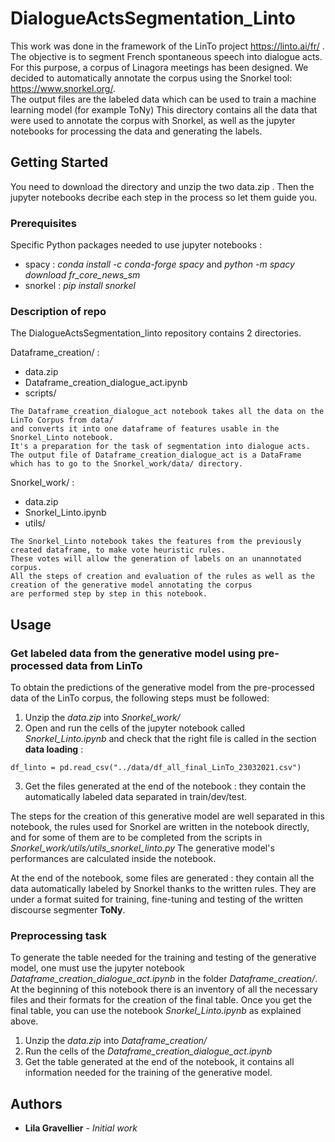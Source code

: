 # DialogueActsSegmentation_Linto


This work was done in the framework of the LinTo project https://linto.ai/fr/ .
The objective is to segment French spontaneous speech into dialogue acts. 
For this purpose, a corpus of Linagora meetings has been designed. 
We decided to automatically annotate the corpus using the Snorkel tool: https://www.snorkel.org/.  
The output files are the labeled data which can be used to train a machine learning model (for example ToNy)
This directory contains all the data that were used to annotate the corpus with Snorkel, as well as the jupyter notebooks for processing the data and generating the labels. 

## Getting Started

You need to download the directory and unzip the two data.zip .
Then the jupyter notebooks decribe each step in the process so let them guide you. 

### Prerequisites

Specific Python packages needed to use jupyter notebooks : 
* spacy : _conda install -c conda-forge spacy_ and _python -m spacy download fr_core_news_sm_
* snorkel : _pip install snorkel_



### Description of repo

The DialogueActsSegmentation_linto repository contains 2 directories.

Dataframe_creation/ :
* data.zip
* Dataframe_creation_dialogue_act.ipynb
* scripts/

```
The Dataframe_creation_dialogue_act notebook takes all the data on the LinTo Corpus from data/ 
and converts it into one dataframe of features usable in the Snorkel_Linto notebook.
It's a preparation for the task of segmentation into dialogue acts. 
The output file of Dataframe_creation_dialogue_act is a DataFrame which has to go to the Snorkel_work/data/ directory. 
```

Snorkel_work/ :
* data.zip
* Snorkel_Linto.ipynb
* utils/

```
The Snorkel_Linto notebook takes the features from the previously created dataframe, to make vote heuristic rules. 
These votes will allow the generation of labels on an unannotated corpus. 
All the steps of creation and evaluation of the rules as well as the creation of the generative model annotating the corpus 
are performed step by step in this notebook.
```


## Usage 

### Get labeled data from the generative model using pre-processed data from LinTo

To obtain the predictions of the generative model from the pre-processed data of the LinTo corpus, the following steps must be followed: 

1. Unzip the _data.zip_ into _Snorkel_work/_
2. Open and run the cells of the jupyter notebook called _Snorkel_Linto.ipynb_ and check that the right file is called in the section **data loading** :
```
df_linto = pd.read_csv("../data/df_all_final_LinTo_23032021.csv")
```
3. Get the files generated at the end of the notebook : they contain the automatically labeled data separated in train/dev/test.

The steps for the creation of this generative model are well separated in this notebook, the rules used for Snorkel are written in the notebook directly, and for some of them are to be completed from the scripts in _Snorkel_work/utils/utils_snorkel_linto.py_
The generative model's performances are calculated inside the notebook.

At the end of the notebook, some files are generated : they contain all the data automatically labeled by Snorkel thanks to the written rules. They are under a format suited for training, fine-tuning and testing of the written discourse segmenter **ToNy**.

### Preprocessing task

To generate the table needed for the training and testing of the generative model, one must use the jupyter notebook _Dataframe_creation_dialogue_act.ipynb_ in the folder _Dataframe_creation/_. At the beginning of this notebook there is an inventory of all the necessary files and their formats for the creation of the final table.
Once you get the final table, you can use the notebook _Snorkel_Linto.ipynb_ as explained above. 

1. Unzip the _data.zip_ into _Dataframe_creation/_
2. Run the cells of the _Dataframe_creation_dialogue_act.ipynb_
3. Get the table generated at the end of the notebook, it contains all information needed for the training of the generative model.

## Authors

* **Lila Gravellier** - *Initial work* 



